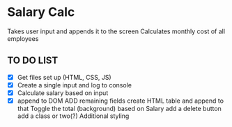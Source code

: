 # Salary Calc

Takes user input and appends it to the screen
Calculates monthly cost of all employees

## TO DO LIST

- [x] Get files set up (HTML, CSS, JS)
- [x] Create a single input and log to console
- [x] Calculate salary based on input
- [x] append to DOM
ADD remaining fields
create HTML table and append to that
Toggle the total (background) based on Salary
add a delete button
add a class or two(?)
Additional styling
